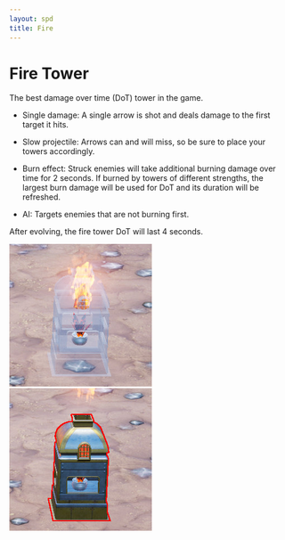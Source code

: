 ```yaml
---
layout: spd
title: Fire
---
```


# Fire Tower

The best damage over time (DoT) tower in the game.

* Single damage: A single arrow is shot and deals damage to the first target it hits.

* Slow projectile: Arrows can and will miss, so be sure to place your towers accordingly.

* Burn effect: Struck enemies will take additional burning damage over time for 2 seconds. If burned by towers of different strengths, the largest burn damage will be used for DoT and its duration will be refreshed.

* AI: Targets enemies that are not burning first.

After evolving, the fire tower DoT will last 4 seconds.

<img src="/assets/images/spd/tower-fire-unbuilt.jpg" width="256" height="256">
<img src="/assets/images/spd/tower-fire.jpg" width="256" height="256">
